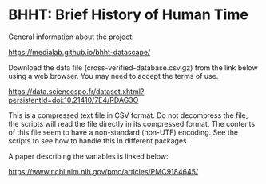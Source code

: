 # BHHT: Brief History of Human Time

General information about the project:

https://medialab.github.io/bhht-datascape/

Download the data file (cross-verified-database.csv.gz) from the
link below using a web browser.  You may need to accept the terms
of use.

https://data.sciencespo.fr/dataset.xhtml?persistentId=doi:10.21410/7E4/RDAG3O

This is a compressed text file in CSV format. Do not decompress the file, the
scripts will read the file directly in its compressed format.  The contents
of this file seem to have a non-standard (non-UTF) encoding.  See the scripts
to see how to handle this in different packages.

A paper describing the variables is linked below:

https://www.ncbi.nlm.nih.gov/pmc/articles/PMC9184645/
